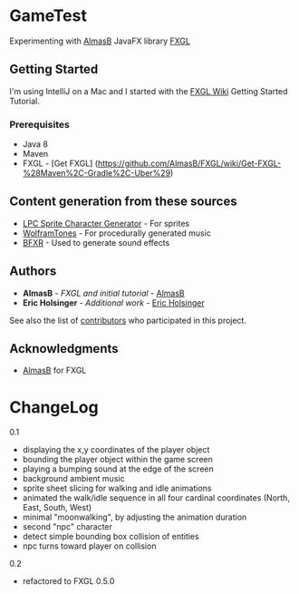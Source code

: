 # GameTest

Experimenting with [AlmasB](https://github.com/AlmasB) JavaFX library [FXGL](https://github.com/AlmasB/FXGL)

## Getting Started

I'm using IntelliJ on a Mac and I started with the [FXGL Wiki](https://github.com/AlmasB/FXGL/wiki/Introduction) Getting Started Tutorial. 

### Prerequisites

* Java 8
* Maven
* FXGL - [Get FXGL] (https://github.com/AlmasB/FXGL/wiki/Get-FXGL-%28Maven%2C-Gradle%2C-Uber%29)


## Content generation from these sources

* [LPC Sprite Character Generator](http://gaurav.munjal.us/Universal-LPC-Spritesheet-Character-Generator/) - For sprites
* [WolframTones](http://tones.wolfram.com/generate/G10BkPZMEQ97GUwl7OPdckUz5774SqvpLY7y6jfMqB) - For procedurally generated music
* [BFXR](https://www.bfxr.net/) - Used to generate sound effects


## Authors
* **AlmasB** - *FXGL and initial tutorial* - [AlmasB](https://github.com/AlmasB)
* **Eric Holsinger** - *Additional work* - [Eric Holsinger](https://github.com/ericholsinger)

See also the list of [contributors](https://github.com/your/project/contributors) who participated in this project.


## Acknowledgments

* [AlmasB](https://github.com/AlmasB) for FXGL


# ChangeLog
0.1
* displaying the x,y coordinates of the player object
* bounding the player object within the game screen
* playing a bumping sound at the edge of the screen
* background ambient music
* sprite sheet slicing for walking and idle animations
* animated the walk/idle sequence in all four cardinal coordinates (North, East, South, West)
* minimal "moonwalking", by adjusting the animation duration
* second "npc" character
* detect simple bounding box collision of entities
* npc turns toward player on collision

0.2
* refactored to FXGL 0.5.0
